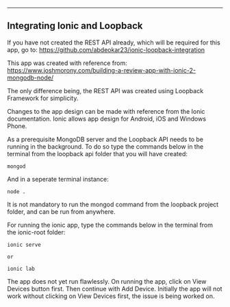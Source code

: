 ------------------------------
Integrating Ionic and Loopback
------------------------------

If you have not created the REST API already, which will be required for this app, go to: https://github.com/abdeokar23/ionic-loopback-integration

This app was created with reference from: https://www.joshmorony.com/building-a-review-app-with-ionic-2-mongodb-node/

The only difference being, the REST API was created using Loopback Framework for simplicity.

Changes to the app design can be made with reference from the Ionic documentation. Ionic allows app design for Android, iOS and Windows Phone.

As a prerequisite MongoDB server and the Loopback API needs to be running in the background. To do so type the commands below in the terminal from the loopback api folder that you will have created:

	mongod

And in a seperate terminal instance:

	node .

It is not mandatory to run the mongod command from the loopback project folder, and can be run from anywhere.

For running the ionic app, type the commands below in the terminal from the ionic-root folder:

	ionic serve

	or

	ionic lab

The app does not yet run flawlessly. On running the app, click on View Devices button first. Then continue with Add Device. Initially the app will not work without clicking on View Devices first, the issue is being worked on.
